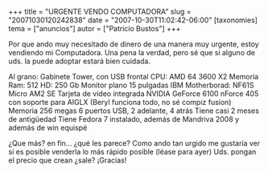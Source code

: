 +++
title = "URGENTE VENDO COMPUTADORA"
slug = "20071030120242838"
date = "2007-10-30T11:02:42-06:00"
[taxonomies]
tema = ["anuncios"]
autor = ["Patricio Bustos"]
+++

Por que ando muy necesitado de dinero de una manera muy urgente, estoy
vendiendo mi Computadora. Una pena la verdad, pero sé que si alguno de
uds. la puede adoptar estará bien cuidada.

Al grano: Gabinete Tower, con USB frontal CPU: AMD 64 3600 X2 Memoria
Ram: 512 HD: 250 Gb Monitor plano 15 pulgadas IBM Motherborad: NF61S
Micro AM2 SE Tarjeta de video integrada NVIDIA GeForce 6100 nForce 405
con soporte para AIGLX (Beryl funciona todo, no sé compiz fusion)
Memoria 256 megas 6 puertos USB, 2 adelante, 4 atrás Tiene casi 2 meses
de antigüedad Tiene Fedora 7 instalado, además de Mandriva 2008 y además
de win equispé

¿Que más? en fin… ¿qué les parece? Como ando tan urgido me gustaría ver
si es posible venderla lo más rápido posible (léase para ayer) Uds.
pongan el precio que crean ¿sale? ¡Gracias!

